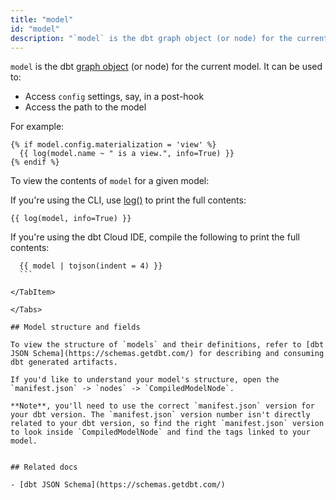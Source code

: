 ```yaml
---
title: "model"
id: "model"
description: "`model` is the dbt graph object (or node) for the current model."
---
```


`model` is the dbt [graph object](graph) (or node) for the current model. It can be used to:
- Access `config` settings, say, in a post-hook
- Access the path to the model

For example:
```jinja
{% if model.config.materialization = 'view' %}
  {{ log(model.name ~ " is a view.", info=True) }}
{% endif %}
```

To view the contents of `model` for a given model:

<Tabs>

<TabItem value="cli" label="CLI">

If you're using the CLI, use [log()](/reference/dbt-jinja-functions/log)
to print the full contents:

```jinja
{{ log(model, info=True) }}
```
  
 </TabItem>
 
 <TabItem value="ide" label="dbt Cloud IDE">
   
 If you're using the dbt Cloud IDE, compile the following to print the full contents:
 
  ```shell
    {{ model | tojson(indent = 4) }}
    ```
   
</TabItem>

</Tabs>

## Model structure and fields

To view the structure of `models` and their definitions, refer to [dbt JSON Schema](https://schemas.getdbt.com/) for describing and consuming dbt generated artifacts.

If you'd like to understand your model's structure, open the `manifest.json` -> `nodes` -> `CompiledModelNode`.

**Note**, you'll need to use the correct `manifest.json` version for your dbt version. The `manifest.json` version number isn't directly related to your dbt version, so find the right `manifest.json` version to look inside `CompiledModelNode` and find the tags linked to your model.


## Related docs

- [dbt JSON Schema](https://schemas.getdbt.com/)
